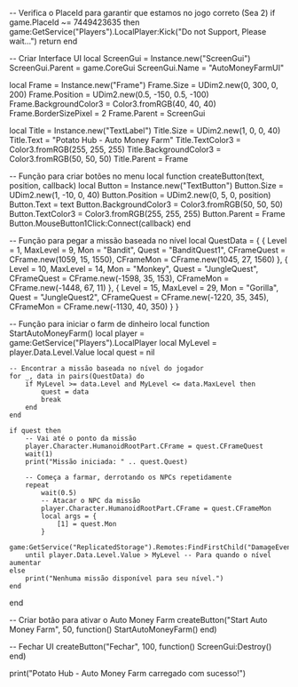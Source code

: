 -- Verifica o PlaceId para garantir que estamos no jogo correto (Sea 2)
if game.PlaceId ~= 7449423635 then
    game:GetService("Players").LocalPlayer:Kick("Do not Support, Please wait...")
    return
end

-- Criar Interface UI
local ScreenGui = Instance.new("ScreenGui")
ScreenGui.Parent = game.CoreGui
ScreenGui.Name = "AutoMoneyFarmUI"

local Frame = Instance.new("Frame")
Frame.Size = UDim2.new(0, 300, 0, 200)
Frame.Position = UDim2.new(0.5, -150, 0.5, -100)
Frame.BackgroundColor3 = Color3.fromRGB(40, 40, 40)
Frame.BorderSizePixel = 2
Frame.Parent = ScreenGui

local Title = Instance.new("TextLabel")
Title.Size = UDim2.new(1, 0, 0, 40)
Title.Text = "Potato Hub - Auto Money Farm"
Title.TextColor3 = Color3.fromRGB(255, 255, 255)
Title.BackgroundColor3 = Color3.fromRGB(50, 50, 50)
Title.Parent = Frame

-- Função para criar botões no menu
local function createButton(text, position, callback)
    local Button = Instance.new("TextButton")
    Button.Size = UDim2.new(1, -10, 0, 40)
    Button.Position = UDim2.new(0, 5, 0, position)
    Button.Text = text
    Button.BackgroundColor3 = Color3.fromRGB(50, 50, 50)
    Button.TextColor3 = Color3.fromRGB(255, 255, 255)
    Button.Parent = Frame
    Button.MouseButton1Click:Connect(callback)
end

-- Função para pegar a missão baseada no nível
local QuestData = {
    { Level = 1, MaxLevel = 9, Mon = "Bandit", Quest = "BanditQuest1", CFrameQuest = CFrame.new(1059, 15, 1550), CFrameMon = CFrame.new(1045, 27, 1560) },
    { Level = 10, MaxLevel = 14, Mon = "Monkey", Quest = "JungleQuest", CFrameQuest = CFrame.new(-1598, 35, 153), CFrameMon = CFrame.new(-1448, 67, 11) },
    { Level = 15, MaxLevel = 29, Mon = "Gorilla", Quest = "JungleQuest2", CFrameQuest = CFrame.new(-1220, 35, 345), CFrameMon = CFrame.new(-1130, 40, 350) }
}

-- Função para iniciar o farm de dinheiro
local function StartAutoMoneyFarm()
    local player = game:GetService("Players").LocalPlayer
    local MyLevel = player.Data.Level.Value
    local quest = nil
    
    -- Encontrar a missão baseada no nível do jogador
    for _, data in pairs(QuestData) do
        if MyLevel >= data.Level and MyLevel <= data.MaxLevel then
            quest = data
            break
        end
    end

    if quest then
        -- Vai até o ponto da missão
        player.Character.HumanoidRootPart.CFrame = quest.CFrameQuest
        wait(1)
        print("Missão iniciada: " .. quest.Quest)

        -- Começa a farmar, derrotando os NPCs repetidamente
        repeat
            wait(0.5)
            -- Atacar o NPC da missão
            player.Character.HumanoidRootPart.CFrame = quest.CFrameMon
            local args = {
                [1] = quest.Mon
            }
            game:GetService("ReplicatedStorage").Remotes:FindFirstChild("DamageEvent"):FireServer(unpack(args))
        until player.Data.Level.Value > MyLevel -- Para quando o nível aumentar
    else
        print("Nenhuma missão disponível para seu nível.")
    end
end

-- Criar botão para ativar o Auto Money Farm
createButton("Start Auto Money Farm", 50, function()
    StartAutoMoneyFarm()
end)

-- Fechar UI
createButton("Fechar", 100, function()
    ScreenGui:Destroy()
end)

print("Potato Hub - Auto Money Farm carregado com sucesso!")
